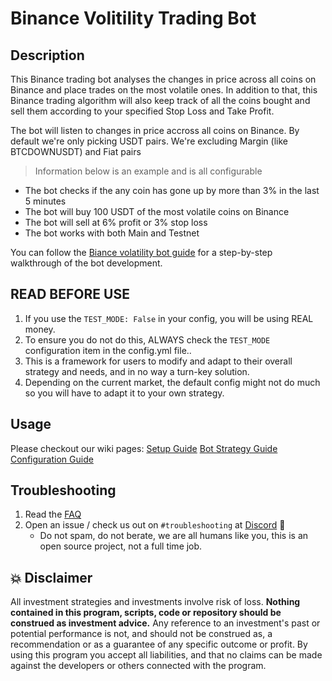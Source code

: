 # Binance Volitility Trading Bot

## Description
This Binance trading bot analyses the changes in price across all coins on Binance and place trades on the most volatile ones. 
In addition to that, this Binance trading algorithm will also keep track of all the coins bought and sell them according to your specified Stop Loss and Take Profit.



The bot will listen to changes in price accross all coins on Binance. By default we're only picking USDT pairs. We're excluding Margin (like BTCDOWNUSDT) and Fiat pairs

> Information below is an example and is all configurable

- The bot checks if the any coin has gone up by more than 3% in the last 5 minutes
- The bot will buy 100 USDT of the most volatile coins on Binance
- The bot will sell at 6% profit or 3% stop loss
- The bot works with both Main and Testnet


You can follow the [Biance volatility bot guide](https://www.cryptomaton.org/2021/05/08/how-to-code-a-binance-trading-bot-that-detects-the-most-volatile-coins-on-binance/) for a step-by-step walkthrough of the bot development.

## READ BEFORE USE
1. If you use the `TEST_MODE: False` in your config, you will be using REAL money.
2. To ensure you do not do this, ALWAYS check the `TEST_MODE` configuration item in the config.yml file..
3. This is a framework for users to modify and adapt to their overall strategy and needs, and in no way a turn-key solution.
4. Depending on the current market, the default config might not do much so you will have to adapt it to your own strategy.

## Usage
Please checkout our wiki pages:
[Setup Guide](https://github.com/CyberPunkMetalHead/Binance-volatility-trading-bot/wiki/Setup-Guide)
[Bot Strategy Guide](https://github.com/CyberPunkMetalHead/Binance-volatility-trading-bot/wiki/Bot-Strategy-Guide)
[Configuration Guide](https://github.com/CyberPunkMetalHead/Binance-volatility-trading-bot/wiki/Configuration)

## Troubleshooting

1. Read the [FAQ](FAQ.md)
2. Open an issue / check us out on `#troubleshooting` at [Discord](https://discord.gg/buD27Dmvu3) 🚀 
    - Do not spam, do not berate, we are all humans like you, this is an open source project, not a full time job. 

## 💥 Disclaimer

All investment strategies and investments involve risk of loss. 
**Nothing contained in this program, scripts, code or repository should be construed as investment advice.**
Any reference to an investment's past or potential performance is not, 
and should not be construed as, a recommendation or as a guarantee of 
any specific outcome or profit.
By using this program you accept all liabilities, and that no claims can be made against the developers or others connected with the program.

